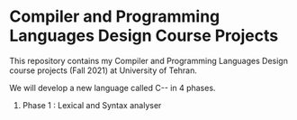 # Compiler and Programming Languages Design Course Projects
This repository contains my Compiler and Programming Languages Design course projects (Fall 2021) at University of Tehran.

We will develop a new language called C-- in 4 phases.

1. Phase 1 : Lexical and Syntax analyser

